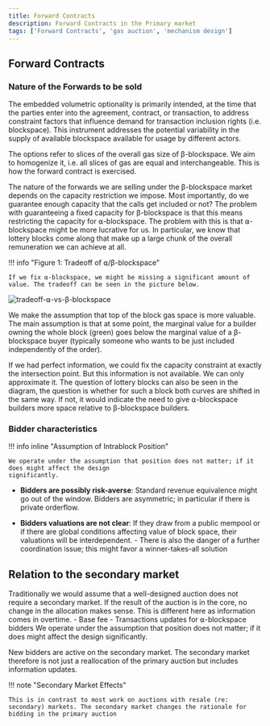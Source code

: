 ```yaml
---
title: Forward Contracts
description: Forward Contracts in the Primary market
tags: ['Forward Contracts', 'gas auction', 'mechanism design']
---
```


## Forward Contracts

### Nature of the Forwards to be sold

The embedded volumetric optionality is primarily intended, at the time that the parties
enter into the agreement, contract, or transaction, to address constraint factors that
influence demand for transaction inclusion rights (i.e. blockspace). This instrument addresses
the potential variability in the supply of available blockspace available for usage by different actors.

The options refer to slices of the overall gas size of β-blockspace. We aim to homogenize it, i.e. all
slices of gas are equal and interchangeable. This is how the forward contract is exercised.

The nature of the forwards we are selling under the β-blockspace market depends on the capacity restriction
we impose. Most importantly, do we guarantee enough capacity that the calls get included or not? The
problem with guaranteeing a fixed capacity for β-blockspace is that this means restricting the capacity for
⍺-blockspace. The problem with this is that ⍺-blockspace might be more lucrative for us. In particular, we know
that lottery blocks come along that make up a large chunk of the overall remuneration we can achieve
at all.

!!! info "Figure 1: Tradeoff of ⍺/β-blockspace"

    If we fix ⍺-blockspace, we might be missing a significant amount of value. The tradeoff can be seen in the picture below.

![tradeoff-⍺-vs-β-blockspace](../assets/images/illustration-tradeoff-⍺-blockspace-β-blockspace.png)

We make the assumption that top of the block gas space is more valuable. The main assumption is that
at some point, the marginal value for a builder owning the whole block (green) goes below the
marginal value of a β-blockspace buyer (typically someone who wants to be just included independently of the
order).

If we had perfect information, we could fix the capacity constraint at exactly the intersection
point. But this information is not available. We can only approximate it. The question of lottery
blocks can also be seen in the diagram, the question is whether for such a block both curves are
shifted in the same way. If not, it would indicate the need to give ⍺-blockspace builders more space
relative to β-blockspace builders.

<!-- There is another aspect to consider. The larger the ⍺-blockspace part, the
larger the possibility of including a txs in β-blockspace that will revert (due to state changes). This will
degrade the value of the option to buy β-blockspace space. What is more, this might jeopardize the service
as a whole. If builders get the impression that the service is not of sufficient quality, then they
will stop using it. So there is also a reputation component - in particular at the beginning.
-->

### Bidder characteristics

!!! info inline "Assumption of Intrablock Position"

    We operate under the assumption that position does not matter; if it does might affect the design
    significantly.

- **Bidders are possibly risk-averse**: Standard revenue equivalence might go out of the window. Bidders
  are asymmetric; in particular if there is private orderflow.

- **Bidders valuations are not clear**: If they draw from a public mempool or if there are global
  conditions affecting value of block space, their valuations will be interdependent. - There is also
  the danger of a further coordination issue; this might favor a winner-takes-all solution

## Relation to the secondary market

Traditionally we would assume that a well-designed auction does not require a secondary market. If
the result of the auction is in the core, no change in the allocation makes sense. This is different
here as information comes in overtime. - Base fee - Transactions updates for ⍺-blockspace bidders We
operate under the assumption that position does not matter; if it does might affect the design
significantly.

New bidders are active on the secondary market. The secondary market therefore is not just a
reallocation of the primary auction but includes information updates.

!!! note "Secondary Market Effects"

    This is in contrast to most work on auctions with resale (re: secondary) markets. The secondary market changes the rationale for bidding in the primary auction
